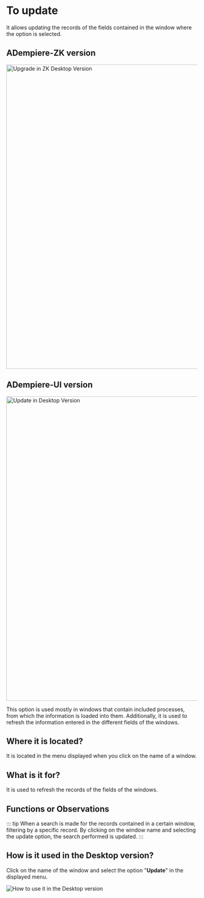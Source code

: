 # To update

It allows updating the records of the fields contained in the window where the option is selected.

## ADempiere-ZK version

<img :src="$withBase('/images/components/update/zk-desktop-version-update.png')" alt="Upgrade in ZK Desktop Version" width="800px">

## ADempiere-UI version

<img :src="$withBase('/images/components/update/ui-desktop-version-update.png')" alt="Update in Desktop Version" width="800px">

This option is used mostly in windows that contain included processes, from which the information is loaded into them. Additionally, it is used to refresh the information entered in the different fields of the windows.

## Where it is located?

It is located in the menu displayed when you click on the name of a window.

## What is it for?

It is used to refresh the records of the fields of the windows.

## Functions or Observations

::: tip
When a search is made for the records contained in a certain window, filtering by a specific record. By clicking on the window name and selecting the update option, the search performed is updated.
:::

## How is it used in the Desktop version?

Click on the name of the window and select the option "**Update**" in the displayed menu.

![How to use it in the Desktop version]('/images/components/update/how-to-use-it-in-the-desktop-version.gif' "How to use it in the Desktop version")
